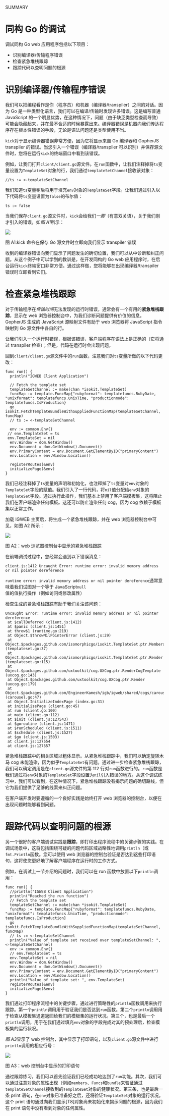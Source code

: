 SUMMARY

# 同构 Go 的调试

调试同构 Go web 应用程序包括以下项目：

*   识别编译器/传输程序错误
*   检查紧急堆栈跟踪
*   跟踪代码以查明问题的根源

# 识别编译器/传输程序错误

我们可以把编程看作是你（程序员）和机器（编译器/transpiler）之间的对话。因为 Go 是一种类型化语言，我们可以在编译/传输时发现许多错误。这是编写普通 JavaScript 的一个明显优势，在这种情况下，问题（由于缺乏类型检查而导致）可能会隐藏起来，并在最不合适的时候暴露出来。编译器错误是机器向我们传达程序存在根本性错误的手段，无论是语法问题还是类型使用不当。

`kick`对于显示编译器错误非常方便，因为它将显示来自 Go 编译器和 GopherJS transpiler 的错误。当您引入一个错误（编译器/transpiler 可以识别）并保存源文件时，您将在运行`kick`的终端窗口中看到该错误。

例如，让我们打开`client/client.go`源文件。在`run`函数中，让我们注释掉将`ts`变量设置为`TemplateSet`对象的行，我们通过`templateSetChannel`接收该对象：

```
//ts := <-templateSetChannel
```

我们知道`ts`变量稍后将用于填充`env`对象的`TemplateSet`字段。让我们通过引入以下代码将`ts`变量设置为`false`的布尔值：

```
ts := false
```

当我们保存`client.go`源文件时，`kick`会给我们*一脚*（有意双关语），关于我们刚才引入的错误，如*图 A1*所示：

![](Images/71b520d8-7d2f-44db-a642-54d1fdedca6a.png)

图 A1:kick 命令在保存 Go 源文件时立即向我们显示 transpiler 错误

收到的编译器错误向我们显示了问题发生的确切位置，我们可以从中诊断和纠正问题。从这个例子中可以学到的教训是，在开发同构的 Go web 应用程序时，在后台运行`kick`终端窗口非常方便。通过这样做，您将能够在出现编译器/transpiler 错误时立即看到它们。

# 检查紧急堆栈跟踪

对于传输程序在*传输时间*无法发现的运行时错误，通常会有一个有用的**紧急堆栈跟踪**，显示在 web 浏览器控制台中，为我们诊断问题提供有价值的信息。GopherJS 生成的 JavaScript 源映射文件有助于 web 浏览器将 JavaScript 指令映射到 Go 源文件中各自的行。

让我们引入一个运行时错误，根据该错误，客户端程序在语法上是正确的（它将通过 transpiler 检查）；但是，代码在运行时会出现问题。

回到`client/client.go`源文件中的`run`函数，注意我们对`ts`变量所做的以下代码更改：

```
func run() {
  println("IGWEB Client Application")

  // Fetch the template set
  templateSetChannel := make(chan *isokit.TemplateSet)
  funcMap := template.FuncMap{"rubyformat": templatefuncs.RubyDate, "unixformat": templatefuncs.UnixTime, "productionmode": templatefuncs.IsProduction}
  go isokit.FetchTemplateBundleWithSuppliedFunctionMap(templateSetChannel, funcMap)
  // ts := <-templateSetChannel

  env := common.Env{}
 // env.TemplateSet = ts
 env.TemplateSet = nil
  env.Window = dom.GetWindow()
  env.Document = dom.GetWindow().Document()
  env.PrimaryContent = env.Document.GetElementByID("primaryContent")
  env.Location = env.Window.Location()

  registerRoutes(&env)
  initializePage(&env)
}
```

我们已经注释掉了`ts`变量的声明和初始化，也注释掉了`ts`变量对`env`对象的`TemplateSet`字段的赋值。我们引入了一行代码，将`nil`值分配给`env`对象的`TemplateSet`字段。通过执行此操作，我们基本上禁用了客户端模板集，这将阻止我们在客户端渲染任何模板。这还可以防止渲染任何 cog，因为 cog 依赖于模板集以正常工作。

加载 IGWEB 主页后，将生成一个紧急堆栈跟踪，并在 web 浏览器控制台中可见，如图 A2 所示：

![](Images/ab084ae4-bd48-4ac4-a4ae-88e52d6fefcb.png)

图 A2：web 浏览器控制台中显示的紧急堆栈跟踪

在前端调试过程中，您经常会遇到以下错误消息：

```
client.js:1412 Uncaught Error: runtime error: invalid memory address or nil pointer dereference
```

`runtime error: invalid memory address or nil pointer dereference`通常意味着我们试图对一个等于 JavaScript`null`值的值执行操作（例如访问或修改属性）

检查生成的紧急堆栈跟踪有助于我们关注该问题：

```
Uncaught Error: runtime error: invalid memory address or nil pointer dereference
 at $callDeferred (client.js:1412)
 at $panic (client.js:1451)
 at throw$1 (runtime.go:219)
 at Object.$throwNilPointerError (client.js:29)
 at Object.$packages.github.com/isomorphicgo/isokit.TemplateSet.ptr.Members (templateset.go:37)
 at Object.$packages.github.com/isomorphicgo/isokit.TemplateSet.ptr.Render (templateset.go:115)
 at Object.$packages.github.com/uxtoolkit/cog.UXCog.ptr.RenderCogTemplate (uxcog.go:143)
 at Object.$packages.github.com/uxtoolkit/cog.UXCog.ptr.Render (uxcog.go:179)
 at Object.$packages.github.com/EngineerKamesh/igb/igweb/shared/cogs/carousel.Carousel.ptr.Start (carousel.go:47)
 at Object.InitializeIndexPage (index.go:31)
 at initializePage (client.go:45)
 at run (client.go:100)
 at main (client.go:112)
 at $init (client.js:127543)
 at $goroutine (client.js:1471)
 at $runScheduled (client.js:1511)
 at $schedule (client.js:1527)
 at $go (client.js:1503)
 at client.js:127554
 at client.js:127557
```

紧急堆栈跟踪中的相关区域以粗体显示。从紧急堆栈跟踪中，我们可以确定旋转木马 cog 未能渲染，因为似乎`TemplateSet`有问题。通过进一步检查紧急堆栈跟踪，我们可以确定调用是在`client.go`源文件的第 112 行对`run`函数进行的。`run`函数是我们通过将`env`对象的`TemplateSet`字段设置为`nil`引入错误的地方。从这个调试练习中，我们可以看到，在这种情况下，紧急堆栈跟踪没有揭示问题的确切路线，但它为我们提供了足够的线索来纠正问题。

在客户端开发时要遵循的一个良好实践是始终打开 web 浏览器的控制台，以便在出现问题时能够看到问题。

# 跟踪代码以查明问题的根源

另一个很好的客户端调试实践是**跟踪**，即打印出程序流程中的关键步骤的实践。在调试场景中，这将包括围绕可疑的问题代码区域战略性地调用`println`（或`fmt.Println`函数。您可以使用 web 浏览器的控制台验证是否达到这些打印语句，这将使您更好地了解客户端程序在运行时的工作方式。

例如，在调试上一节介绍的问题时，我们可以在 run 函数中放置以下`println`调用：

```
func run() {
  //println("IGWEB Client Application")
  println("Reached the run function")
  // Fetch the template set
  templateSetChannel := make(chan *isokit.TemplateSet)
  funcMap := template.FuncMap{"rubyformat": templatefuncs.RubyDate, "unixformat": templatefuncs.UnixTime, "productionmode": templatefuncs.IsProduction}
  go isokit.FetchTemplateBundleWithSuppliedFunctionMap(templateSetChannel, funcMap)
  // ts := <-templateSetChannel
  println("Value of template set received over templateSetChannel: ", <-templateSetChannel)
  env := common.Env{}
  // env.TemplateSet = ts
  env.TemplateSet = nil
  env.Window = dom.GetWindow()
  env.Document = dom.GetWindow().Document()
  env.PrimaryContent = env.Document.GetElementByID("primaryContent")
  env.Location = env.Window.Location()
  println("Value of template set: ", env.TemplateSet)
  registerRoutes(&env)
  initializePage(&env)
}
```

我们通过打印程序流程中的关键步骤，通过进行策略性的`println`函数调用来执行跟踪。第一个`println`调用用于验证我们是否达到`run`函数。第二个`println`调用用于检查从模板集通道返回给我们的模板集的运行状况。第三个，也是最后一个`println`调用，用于在我们通过填充`env`对象的字段完成对其的预处理后，检查模板集的运行状况。

*图 A3*显示了 web 控制台，其中显示了打印语句，以及`client.go`源文件中进行`println`调用的相应行号：

![](Images/89c7d534-96df-44fd-bae3-19b9caa9ba92.png)

图 A3：web 控制台中显示的打印语句

通过跟踪练习，我们可以首先验证我们已经成功地达到了`run`功能。其次，我们可以通过注意对象的属性出现（例如`members`、`Funcs`和`bundle`来验证通过`templateSetChannel`接收到的`TemplateSet`对象的健康状况。第三条，也是最后一条 print 语句，在`env`对象已准备好之后，还将验证`TemplateSet`对象的运行状况。这个 print 语句通过向我们显示[T8]对象尚未初始化来揭示问题的根源，因为我们在 print 语句中没有看到对象的任何属性。